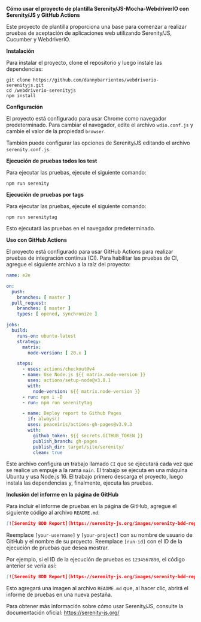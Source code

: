 **Cómo usar el proyecto de plantilla Serenity/JS-Mocha-WebdriverIO con Serenity/JS y GitHub Actions**

Este proyecto de plantilla proporciona una base para comenzar a realizar pruebas de aceptación de aplicaciones web utilizando Serenity/JS, Cucumber y WebdriverIO.

**Instalación**

Para instalar el proyecto, clone el repositorio y luego instale las dependencias:

```
git clone https://github.com/dannybarrientos/webdriverio-serenityjs.git
cd /webdriverio-serenityjs
npm install
```

**Configuración**

El proyecto está configurado para usar Chrome como navegador predeterminado. Para cambiar el navegador, edite el archivo `wdio.conf.js` y cambie el valor de la propiedad `browser`.

También puede configurar las opciones de Serenity/JS editando el archivo `serenity.conf.js`.

**Ejecución de pruebas todos los test**

Para ejecutar las pruebas, ejecute el siguiente comando:

```
npm run serenity
```

**Ejecución de pruebas por tags**

Para ejecutar las pruebas, ejecute el siguiente comando:

```
npm run serenitytag
```

Esto ejecutará las pruebas en el navegador predeterminado.

**Uso con GitHub Actions**

El proyecto está configurado para usar GitHub Actions para realizar pruebas de integración continua (CI). Para habilitar las pruebas de CI, agregue el siguiente archivo a la raíz del proyecto:

```yaml
name: e2e

on:
  push:
    branches: [ master ]
  pull_request:
    branches: [ master ]
    types: [ opened, synchronize ]

jobs:
  build:
    runs-on: ubuntu-latest
    strategy:
      matrix:
        node-version: [ 20.x ]

    steps:
      - uses: actions/checkout@v4
      - name: Use Node.js ${{ matrix.node-version }}
        uses: actions/setup-node@v3.8.1
        with:
          node-version: ${{ matrix.node-version }}
      - run: npm i -D
      - run: npm run serenitytag

      - name: Deploy report to Github Pages
        if: always()
        uses: peaceiris/actions-gh-pages@v3.9.3
        with:
          github_token: ${{ secrets.GITHUB_TOKEN }}
          publish_branch: gh-pages
          publish_dir: target/site/serenity/
          clean: true
```

Este archivo configura un trabajo llamado `CI` que se ejecutará cada vez que se realice un empuje a la rama `main`. El trabajo se ejecuta en una máquina Ubuntu y usa Node.js 16. El trabajo primero descarga el proyecto, luego instala las dependencias y, finalmente, ejecuta las pruebas.

**Inclusión del informe en la página de GitHub**

Para incluir el informe de pruebas en la página de GitHub, agregue el siguiente código al archivo `README.md`:

```markdown
[![Serenity BDD Report](https://serenity-js.org/images/serenity-bdd-report-icon.svg)](https://github.com/dannybarrientos/webdriverio-serenityjs/actions/runs/6681185485)
```

Reemplace `[your-username]` y `[your-project]` con su nombre de usuario de GitHub y el nombre de su proyecto. Reemplace `[run-id]` con el ID de la ejecución de pruebas que desea mostrar.

Por ejemplo, si el ID de la ejecución de pruebas es `1234567890`, el código anterior se vería así:

```markdown
[![Serenity BDD Report](https://serenity-js.org/images/serenity-bdd-report-icon.svg)](https://github.com/[your-username]/[your-project]/actions/runs/1234567890/artifacts/browserstack/report.html)
```

Esto agregará una imagen al archivo `README.md` que, al hacer clic, abrirá el informe de pruebas en una nueva pestaña.

Para obtener más información sobre cómo usar Serenity/JS, consulte la documentación oficial: https://serenity-js.org/
